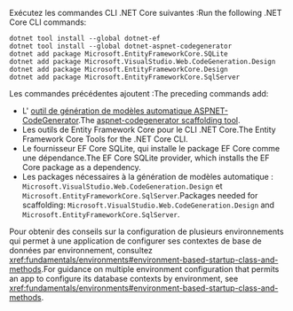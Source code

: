 <span data-ttu-id="083f5-101">Exécutez les commandes CLI .NET Core suivantes :</span><span class="sxs-lookup"><span data-stu-id="083f5-101">Run the following .NET Core CLI commands:</span></span>

```dotnetcli
dotnet tool install --global dotnet-ef
dotnet tool install --global dotnet-aspnet-codegenerator
dotnet add package Microsoft.EntityFrameworkCore.SQLite
dotnet add package Microsoft.VisualStudio.Web.CodeGeneration.Design
dotnet add package Microsoft.EntityFrameworkCore.Design
dotnet add package Microsoft.EntityFrameworkCore.SqlServer
```

<span data-ttu-id="083f5-102">Les commandes précédentes ajoutent :</span><span class="sxs-lookup"><span data-stu-id="083f5-102">The preceding commands add:</span></span>

* <span data-ttu-id="083f5-103">L' [outil de génération de modèles automatique ASPNET-CodeGenerator](xref:fundamentals/tools/dotnet-aspnet-codegenerator).</span><span class="sxs-lookup"><span data-stu-id="083f5-103">The [aspnet-codegenerator scaffolding tool](xref:fundamentals/tools/dotnet-aspnet-codegenerator).</span></span>
* <span data-ttu-id="083f5-104">Les outils de Entity Framework Core pour le CLI .NET Core.</span><span class="sxs-lookup"><span data-stu-id="083f5-104">The Entity Framework Core Tools for the .NET Core CLI.</span></span>
* <span data-ttu-id="083f5-105">Le fournisseur EF Core SQLite, qui installe le package EF Core comme une dépendance.</span><span class="sxs-lookup"><span data-stu-id="083f5-105">The EF Core SQLite provider, which installs the EF Core package as a dependency.</span></span>
* <span data-ttu-id="083f5-106">Les packages nécessaires à la génération de modèles automatique : `Microsoft.VisualStudio.Web.CodeGeneration.Design` et `Microsoft.EntityFrameworkCore.SqlServer`.</span><span class="sxs-lookup"><span data-stu-id="083f5-106">Packages needed for scaffolding: `Microsoft.VisualStudio.Web.CodeGeneration.Design` and `Microsoft.EntityFrameworkCore.SqlServer`.</span></span>

<span data-ttu-id="083f5-107">Pour obtenir des conseils sur la configuration de plusieurs environnements qui permet à une application de configurer ses contextes de base de données par environnement, consultez <xref:fundamentals/environments#environment-based-startup-class-and-methods>.</span><span class="sxs-lookup"><span data-stu-id="083f5-107">For guidance on multiple environment configuration that permits an app to configure its database contexts by environment, see <xref:fundamentals/environments#environment-based-startup-class-and-methods>.</span></span>
